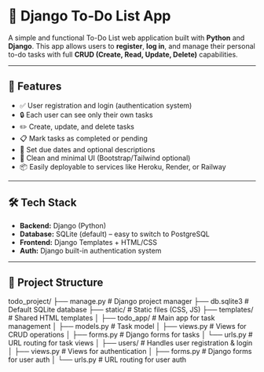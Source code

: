 # 📝 Django To-Do List App

A simple and functional To-Do List web application built with **Python** and **Django**. This app allows users to **register**, **log in**, and manage their personal to-do tasks with full **CRUD (Create, Read, Update, Delete)** capabilities.

---

## 🚀 Features

- ✅ User registration and login (authentication system)
- 🔒 Each user can see only their own tasks
- ✏️ Create, update, and delete tasks
- 📋 Mark tasks as completed or pending
- 📆 Set due dates and optional descriptions
- 🧼 Clean and minimal UI (Bootstrap/Tailwind optional)
- 📦 Easily deployable to services like Heroku, Render, or Railway

---

## 🛠️ Tech Stack

- **Backend:** Django (Python)
- **Database:** SQLite (default) – easy to switch to PostgreSQL
- **Frontend:** Django Templates + HTML/CSS
- **Auth:** Django built-in authentication system

---

## 📂 Project Structure
todo_project/
├── manage.py                # Django project manager
├── db.sqlite3               # Default SQLite database
├── static/                  # Static files (CSS, JS)
├── templates/               # Shared HTML templates
│
├── todo_app/                # Main app for task management
│   ├── models.py            # Task model
│   ├── views.py             # Views for CRUD operations
│   ├── forms.py             # Django forms for tasks
│   └── urls.py              # URL routing for task views
│
├── users/                   # Handles user registration & login
│   ├── views.py             # Views for authentication
│   ├── forms.py             # Django forms for user auth
│   └── urls.py              # URL routing for user auth
